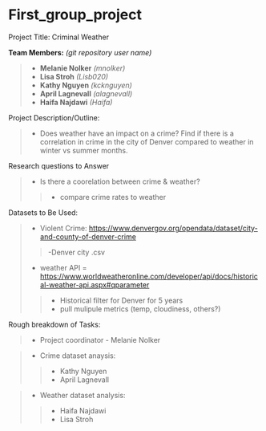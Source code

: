 # First_group_project

Project Title: Criminal Weather

**Team Members:** *(git repository user name)*
>- **Melanie Nolker** *(mnolker)*
>- **Lisa Stroh** *(Lisb020)*
>- **Kathy Nguyen** *(kcknguyen)*
>- **April Lagnevall** *(alagnevall)*
>- **Haifa Najdawi** *(Haifa)*

Project Description/Outline: 
>- Does weather have an impact on a crime? Find if there is a correlation in crime in the city of Denver compared to weather in winter vs summer months.

Research questions to Answer
>- Is there a coorelation between crime & weather?  
>>- compare crime rates to weather

Datasets to Be Used:
>- Violent Crime: https://www.denvergov.org/opendata/dataset/city-and-county-of-denver-crime
>>-Denver city .csv
>- weather API = https://www.worldweatheronline.com/developer/api/docs/historical-weather-api.aspx#qparameter
>>- Historical filter for Denver for 5 years
>>- pull mulipule metrics (temp, cloudiness, others?)

Rough breakdown of Tasks:
>-  Project coordinator - Melanie Nolker

>- Crime dataset anaysis:
>>- Kathy Nguyen
>>- April Lagnevall

>- Weather dataset analysis:
>>- Haifa Najdawi 
>>- Lisa Stroh

